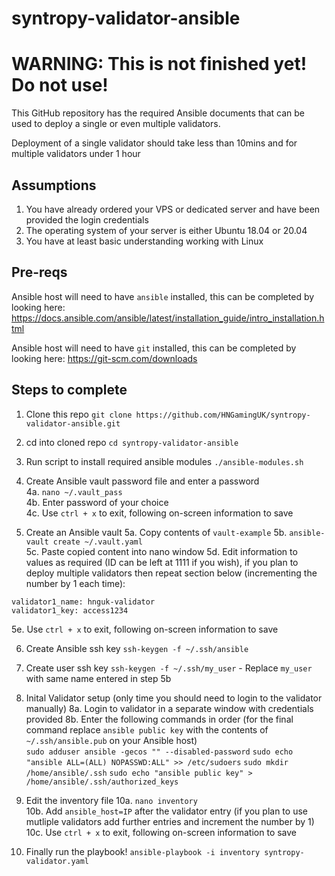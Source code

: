 # syntropy-validator-ansible
# WARNING: This is not finished yet! Do not use!

This GitHub repository has the required Ansible documents that can be used to deploy a single or even multiple validators.

Deployment of a single validator should take less than 10mins and for multiple validators under 1 hour

## Assumptions

1. You have already ordered your VPS or dedicated server and have been provided the login credentials  
2. The operating system of your server is either Ubuntu 18.04 or 20.04  
3. You have at least basic understanding working with Linux

## Pre-reqs
Ansible host will need to have `ansible` installed, this can be completed by looking here: https://docs.ansible.com/ansible/latest/installation_guide/intro_installation.html

Ansible host will need to have `git` installed, this can be completed by looking here: https://git-scm.com/downloads

## Steps to complete

1. Clone this repo
`git clone https://github.com/HNGamingUK/syntropy-validator-ansible.git`

2. cd into cloned repo
`cd syntropy-validator-ansible`

3. Run script to install required ansible modules
`./ansible-modules.sh`

4. Create Ansible vault password file and enter a password  
  4a. `nano ~/.vault_pass`  
  4b. Enter password of your choice  
  4c. Use `ctrl + x` to exit, following on-screen information to save

5. Create an Ansible vault
  5a. Copy contents of `vault-example` 
  5b. `ansible-vault create ~/.vault.yaml`  
  5c. Paste copied content into nano window
  5d. Edit information to values as required (ID can be left at 1111 if you wish), if you plan to deploy multiple validators then repeat section below (incrementing the number by 1 each time):
```
validator1_name: hnguk-validator
validator1_key: access1234
```
  5e. Use `ctrl + x` to exit, following on-screen information to save

6. Create Ansible ssh key
`ssh-keygen -f ~/.ssh/ansible`

7. Create user ssh key
`ssh-keygen -f ~/.ssh/my_user` - Replace `my_user` with same name entered in step 5b

8. Inital Validator setup (only time you should need to login to the validator manually)
  8a. Login to validator in a separate window with credentials provided
  8b. Enter the following commands in order (for the final command replace `ansible public key` with the contents of `~/.ssh/ansible.pub` on your Ansible host)  
`sudo adduser ansible -gecos "" --disabled-password`
`sudo echo "ansible ALL=(ALL) NOPASSWD:ALL" >> /etc/sudoers`
`sudo mkdir /home/ansible/.ssh`
`sudo echo "ansible public key" > /home/ansible/.ssh/authorized_keys`

9. Edit the inventory file
  10a. `nano inventory`  
  10b. Add `ansible_host=IP` after the validator entry (if you plan to use mutliple validators add further entries and increment the number by 1)
  10c. Use `ctrl + x` to exit, following on-screen information to save

10. Finally run the playbook!
`ansible-playbook -i inventory syntropy-validator.yaml`
